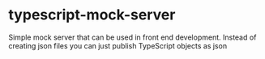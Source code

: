 # typescript-mock-server
Simple mock server that can be used in front end development. Instead of creating json files you can just publish TypeScript objects as json
